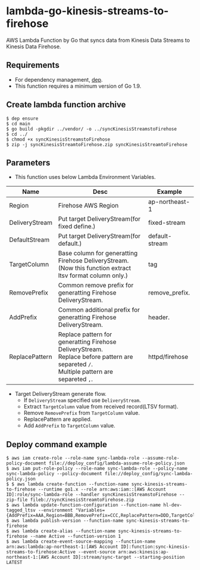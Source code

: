 # lambda-go-kinesis-streams-to-firehose
AWS Lambda Function by Go that syncs data from Kinesis Data Streams to Kinesis Data Firehose.

## Requirements

- For dependency management, [dep](https://github.com/golang/dep).
- This function requires a minimum version of Go 1.9.


## Create lambda function archive

```
$ dep ensure
$ cd main
$ go build -pkgdir ../vendor/ -o ../syncKinesisStreamstoFirehose
$ cd ../
$ chmod +x syncKinesisStreamstoFirehose
$ zip -j syncKinesisStreamtoFirehose.zip syncKinesisStreamtoFirehose
```

## Parameters

- This function uses below Lambda Environment Variables.

| Name | Desc | Example |
|------|------|---------|
| Region | Firehose AWS Region | ap-northeast-1 |
| DeliveryStream | Put target DeliveryStream(for fixed define.) | fixed-stream |
| DefaultStream | Put target DeliveryStream(for default.) | default-stream |
| TargetColumn | Base column for generatting Firehose DeliveryStream.<br>(Now this function extract ltsv format column only.) | tag |
| RemovePrefix | Common remove prefix for generatting Firehose DeliveryStream. | remove_prefix. |
| AddPrefix | Common additional prefix for generatting Firehose DeliveryStream. | header. |
| ReplacePattern | Replace pattern for generatting Firehose DeliveryStream.<br>Replace before pattern are separeted `/`.<br>Multiple pattern are separeted `,`.  | httpd/firehose |

- Target DeliveryStream generate flow.
  - If `DeliveryStream` specified use `DeliveryStream`.
  - Extract `TargetColumn` value from received record(LTSV format).
  - Remove `RemovePrefix` from `TargetColumn` value.
  - ReplacePattern are applied.
  - Add `AddPrefix` to `TargetColumn` value.

## Deploy command example

```
$ aws iam create-role --role-name sync-lambda-role --assume-role-policy-document file://deploy_config/lambda-assume-role-policy.json
$ aws iam put-role-policy --role-name sync-lambda-role --policy-name sync-lambda-policy --policy-document file://deploy_config/sync-lambda-policy.json
$ $ aws lambda create-function --function-name sync-kinesis-streams-to-firehose --runtime go1.x --role arn:aws:iam::[AWS Account ID]:role/sync-lambda-role --handler syncKinesisStreamstoFirehose --zip-file fileb://syncKinesisStreamtoFirehose.zip
$ aws lambda update-function-configuration --function-name hl-dev-tagged_ltsv --environment "Variables={AddPrefix=AAA,Region=BBB,RemovePrefix=CCC,ReplacePattern=DDD,TargetColumn=EEE,DeliveryStream=FFF,DefaultStream=GGG}"
$ aws lambda publish-version --function-name sync-kinesis-streams-to-firehose
$ aws lambda create-alias --function-name sync-kinesis-streams-to-firehose --name Active --function-version 1
$ aws lambda create-event-source-mapping --function-name arn:aws:lambda:ap-northeast-1:[AWS Account ID]:function:sync-kinesis-streams-to-firehose:Active --event-source arn:aws:kinesis:ap-northeast-1:[AWS Account ID]:stream/sync-target --starting-position LATEST
```
